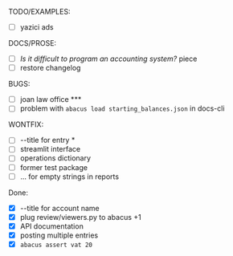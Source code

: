 TODO/EXAMPLES:

- [ ] yazici ads

DOCS/PROSE:

- [ ] _Is it difficult to program an accounting system?_ piece
- [ ] restore changelog

BUGS:

- [ ] joan law office ***
- [ ] problem with `abacus load starting_balances.json` in docs-cli

WONTFIX:

- [ ] --title for entry *
- [ ] streamlit interface
- [ ] operations dictionary
- [ ] former test package
- [ ] ... for empty strings in reports

Done:

- [x] --title for account name
- [x] plug review/viewers.py to abacus +1
- [x] API documentation
- [x] posting multiple entries
- [x] `abacus assert vat 20`
